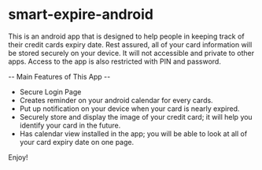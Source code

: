 smart-expire-android
====================

This is an android app that is designed to help people in keeping track of their credit cards expiry date.
Rest assured, all of your card information will be stored securely on your device. It will not accessible and private to other apps. Access to the app is also restricted with PIN and password.

-- Main Features of This App --

- Secure Login Page
- Creates reminder on your android calendar for every cards.
- Put up notification on your device when your card is nearly expired.
- Securely store and display the image of your credit card; it will help you identify your card in the future.
- Has calendar view installed in the app; you will be able to look at all of your card expiry date on one page.

Enjoy!
